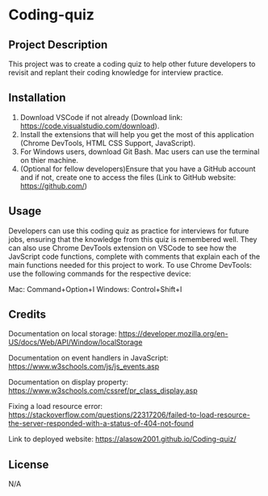 # Coding-quiz

## Project Description

This project was to create a coding quiz to help other future developers to revisit and replant their coding knowledge for interview practice.

## Installation

1. Download VSCode if not already (Download link: https://code.visualstudio.com/download).
2. Install the extensions that will help you get the most of this application (Chrome DevTools, HTML CSS Support, JavaScript).
3. For Windows users, download Git Bash. Mac users can use the terminal on thier machine.
4. (Optional for fellow developers)Ensure that you have a GitHub account and if not, create one to access the files (Link to GitHub website: https://github.com/)

## Usage

Developers can use this coding quiz as practice for interviews for future jobs, ensuring that the knowledge from this quiz is remembered well. They can also use Chrome DevTools extension on VSCode to see how the JavScript code functions, complete with comments that explain each of the main functions needed for this project to work.
To use Chrome DevTools: use the following commands for the respective device:

Mac: Command+Option+I
Windows: Control+Shift+I

## Credits
Documentation on local storage: https://developer.mozilla.org/en-US/docs/Web/API/Window/localStorage

Documentation on event handlers in JavaScript: https://www.w3schools.com/js/js_events.asp

Documentation on display property: https://www.w3schools.com/cssref/pr_class_display.asp

Fixing a load resource error: https://stackoverflow.com/questions/22317206/failed-to-load-resource-the-server-responded-with-a-status-of-404-not-found

Link to deployed website: https://alasow2001.github.io/Coding-quiz/

## License
N/A